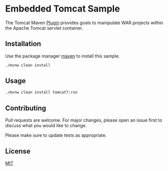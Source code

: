 
# Embedded Tomcat Sample

The Tomcat Maven [Plugin](https://tomcat.apache.org/maven-plugin-2.0/index.html) provides goals to manipulate WAR projects within the Apache Tomcat servlet container.

## Installation

Use the package manager [maven](https://maven.apache.org/install.html) to install this sample.

```bash
./mvnw clean install
```

## Usage

```bash
./mvnw clean install tomcat7:run

```

## Contributing
Pull requests are welcome. For major changes, please open an issue first to discuss what you would like to change.

Please make sure to update tests as appropriate.

## License
[MIT](https://choosealicense.com/licenses/mit/)